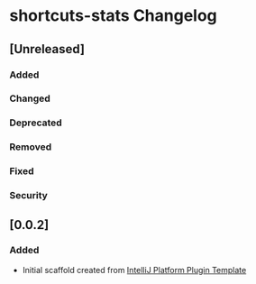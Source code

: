<!-- Keep a Changelog guide -> https://keepachangelog.com -->

# shortcuts-stats Changelog

## [Unreleased]
### Added

### Changed

### Deprecated

### Removed

### Fixed

### Security
## [0.0.2]
### Added
- Initial scaffold created from [IntelliJ Platform Plugin Template](https://github.com/JetBrains/intellij-platform-plugin-template)
